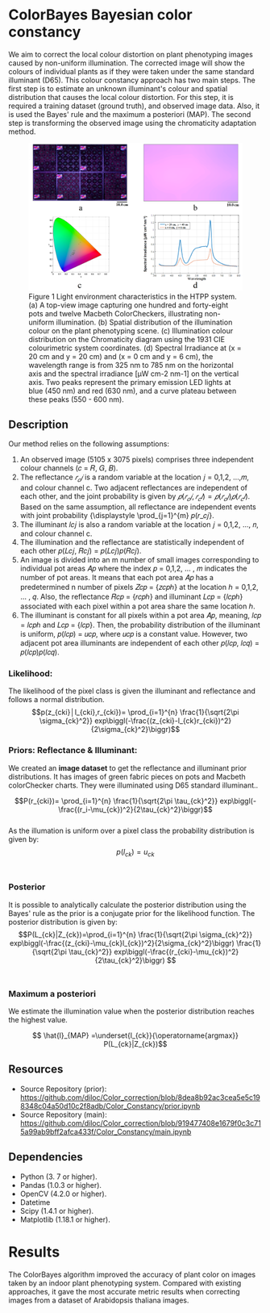# ColorBayes Bayesian color constancy


We aim to correct the local colour distortion on plant phenotyping images caused by non-uniform illumination. The corrected image will show the colours of individual plants as if they were taken under the same standard illuminant (D65). This colour constancy approach has two main steps. The first step is to estimate an unknown illuminant's colour and spatial distribution that causes the local colour distortion. For this step, it is required a training dataset (ground truth), and observed image data. Also, it is used the Bayes' rule and the maximum a posteriori (MAP). The second step is transforming the observed image using the chromaticity adaptation method.


<figure>
  <img src="https://github.com/diloc/Color_correction/blob/main/images/Figure_2_ColorLight_distribution4.png">
  <figcaption>
  Figure 1 Light environment characteristics in the HTPP system. (a) A top-view image capturing one hundred and forty-eight pots and twelve Macbeth ColorCheckers, illustrating non-uniform illumination. (b) Spatial distribution of the illumination colour on the plant phenotyping scene. (c) Illumination colour distribution on the Chromaticity diagram using the 1931 CIE colourimetric system coordinates. (d) Spectral Irradiance at (x = 20 cm and y = 20 cm) and (x = 0 cm and y = 6 cm), the wavelength range is from 325 nm to 785 nm on the horizontal axis and the spectral irradiance [μW cm-2 nm-1] on the vertical axis. Two peaks represent the primary emission LED lights at blue (450 nm) and red (630 nm), and a curve plateau between these peaks (550 - 600 nm).
  </figcaption>
</figure>

## Description

Our method relies on the following assumptions:
1. An observed image (5105 x 3075 pixels) comprises three independent colour channels (𝑐 = 𝑅, 𝐺, 𝐵).
2. The reflectance $𝑟_𝑐𝑗$ is a random variable at the location 𝑗 = 0,1,2, …,𝑚, and colour channel c. Two adjacent reflectances are independent of each other, and the joint probability is given by $𝑝(𝑟_𝑐𝑗, 𝑟_𝑐𝑙) = 𝑝(𝑟_𝑐𝑗)𝑝(𝑟_𝑐𝑙)$. Based on the same assumption, all reflectance are independent events with joint probability {\displaystyle \prod_{j=1}^{m}  𝑝(𝑟_𝑐𝑗}.
3. The illuminant 𝑙𝑐𝑗 is also a random variable at the location 𝑗 = 0,1,2, …, 𝑛, and colour channel c.
4. The illumination and the reflectance are statistically independent of each other 𝑝(𝐿𝑐𝑗, 𝑅𝑐𝑗) = 𝑝(𝐿𝑐𝑗)𝑝(𝑅𝑐𝑗).
5. An image is divided into an m number of small images corresponding to individual pot areas 𝐴𝑝 where the index 𝑝 = 0,1,2, … , 𝑚 indicates the number of pot areas. It means that each pot area 𝐴𝑝 has a predetermined n number of pixels 𝑍𝑐𝑝 = {𝑧𝑐𝑝ℎ} at the location ℎ = 0,1,2, … , 𝑞. Also, the reflectance 𝑅𝑐𝑝 = {𝑟𝑐𝑝ℎ} and illuminant 𝐿𝑐𝑝 = {𝑙𝑐𝑝ℎ} associated with each pixel within a pot area share the same location ℎ.
6. The illuminant is constant for all pixels within a pot area 𝐴𝑝, meaning, 𝑙𝑐𝑝 = 𝑙𝑐𝑝ℎ and 𝐿𝑐𝑝 = {𝑙𝑐𝑝}. Then, the probability distribution of the illuminant is uniform, 𝑝(𝑙𝑐𝑝) = 𝑢𝑐𝑝, where 𝑢𝑐𝑝 is a constant value. However, two adjacent pot area illuminants are independent of each other 𝑝(𝑙𝑐𝑝, 𝑙𝑐𝑞) = 𝑝(𝑙𝑐𝑝)𝑝(𝑙𝑐𝑞).

### Likelihood: 
The likelihood of the pixel class is given the illuminant and reflectance and follows a normal distribution. <br/>
$$p(z_{cki}│l_{cki},r_{cki})= \prod_{i=1}^{n} \frac{1}{\sqrt{2\pi \sigma_{ck}^2}}  exp⁡\biggl(-\frac{(z_{cki}-l_{ck}r_{cki})^2}{2\sigma_{ck}^2}\biggr)$$  


### Priors: Reflectance & Illuminant: 
We created an **image dataset** to get the reflectance and illuminant prior distributions. It has images of green fabric pieces on pots and Macbeth colorChecker charts. They were illuminated using D65 standard illuminant.. <br/>

$$P(r_{cki})= \prod_{i=1}^{n} \frac{1}{\sqrt{2\pi \tau_{ck}^2}}  exp⁡\biggl(-\frac{(r_i-\mu_{ck})^2}{2\tau_{ck}^2}\biggr)$$ <br/>
As the illumation is uniform over a pixel class the probability distribution is given by:
$$p(l_{ck})=u_{ck}$$ <br/>

### Posterior
It is possible to analytically calculate the posterior distribution using the Bayes' rule as the prior is a conjugate prior for the likelihood function. The posterior distribution is given by:
$$P(L_{ck}|Z_{ck})=\prod_{i=1}^{n} \frac{1}{\sqrt{2\pi \sigma_{ck}^2}}  exp⁡\biggl(-\frac{(z_{cki}-\mu_{ck}l_{ck})^2}{2\sigma_{ck}^2}\biggr) \frac{1}{\sqrt{2\pi \tau_{ck}^2}}  exp⁡\biggl(-\frac{(r_{cki}-\mu_{ck})^2}{2\tau_{ck}^2}\biggr) $$ <br/>


### Maximum a posteriori 
We estimate the illumination value when the posterior distribution reaches the highest value.

$$  \hat{l}_{MAP} =\underset{l_{ck}}{\operatorname{argmax}}  P(L_{ck}|Z_{ck})$$

## Resources


* Source Repository (prior): https://github.com/diloc/Color_correction/blob/8dea8b92ac3cea5e5c198348c04a50d10c2f8adb/Color_Constancy/prior.ipynb
* Source Repository (main): https://github.com/diloc/Color_correction/blob/919477408e1679f0c3c715a99ab9bff2afca433f/Color_Constancy/main.ipynb

## Dependencies
* Python (3. 7 or higher).
* Pandas (1.0.3 or higher).
* OpenCV (4.2.0 or higher).
* Datetime
* Scipy (1.4.1 or higher).
* Matplotlib (1.18.1 or higher).



# Results
The ColorBayes algorithm improved the accuracy of plant color on images taken by an indoor plant phenotyping system. Compared with existing approaches, it gave the most accurate metric results when correcting images from a dataset of Arabidopsis thaliana images.





